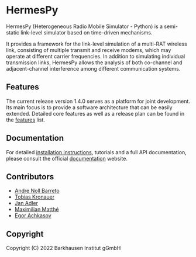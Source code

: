 # HermesPy
HermesPy (Heterogeneous Radio Mobile Simulator - Python) is a semi-static link-level simulator based on time-driven mechanisms.

It provides a framework for the link-level simulation of a multi-RAT wireless link, consisting of
multiple transmit and receive modems, which may operate at different carrier frequencies. 
In addition to simulating individual transmission links, HermesPy allows the analysis of both co-channel and
adjacent-channel interference among different communication systems.

## Features

The current release version 1.4.0 serves as a platform for joint development.
Its main focus is to provide a software architecture that can be easily extended.
Detailed core features as well as a release plan can be found in the
[features](https://hermespy.org/features.html) list.

## Documentation

For detailed [installation instructions](https://hermespy.org/installation.html),
tutorials and a full API documentation, please consult the official
[documentation](https://hermespy.org/index.html) website.

## Contributors

* [Andre Noll Barreto](https://gitlab.com/anollba)
* [Tobias Kronauer](https://github.com/tokr-bit)
* [Jan Adler](https://github.com/adlerjan)
* [Maximilian Matthé](https://github.com/mmatthebi)
* [Egor Achkasov](https://github.com/egor-achkasov)

## Copyright
Copyright (C) 2022 Barkhausen Institut gGmbH
